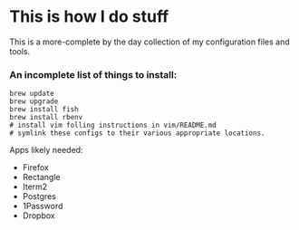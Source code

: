 # This is how I do stuff
This is a more-complete by the day collection of my configuration files and tools.

### An incomplete list of things to install:
```
brew update
brew upgrade
brew install fish
brew install rbenv
# install vim folling instructions in vim/README.md
# symlink these configs to their various appropriate locations.
```

Apps likely needed:
- Firefox
- Rectangle
- Iterm2
- Postgres
- 1Password
- Dropbox


